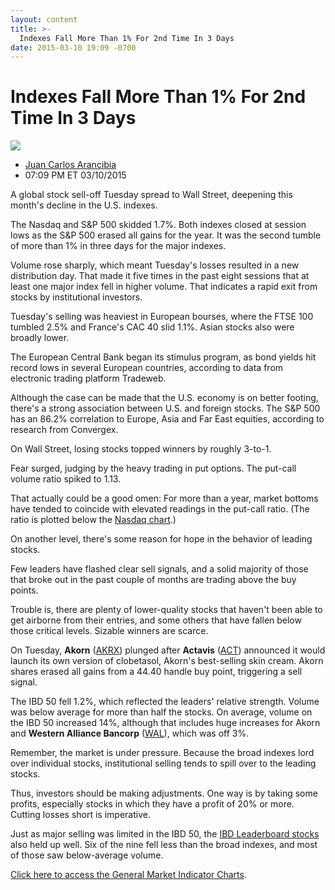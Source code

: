 ```yaml
---
layout: content
title: >-
  Indexes Fall More Than 1% For 2nd Time In 3 Days
date: 2015-03-10 19:09 -0700
---
```



Indexes Fall More Than 1% For 2nd Time In 3 Days
=================================================


![](https://www.investors.com/wp-content/uploads/ibd-migrated-images/MPv_150311_635615967628139032.png)

* [Juan Carlos Arancibia](https://www.investors.com/author/juan-carlos-arancibia/ "Posts by Juan Carlos Arancibia")
* 07:09 PM ET 03/10/2015




  

A global stock sell-off Tuesday spread to Wall Street, deepening this month's decline in the U.S. indexes.

  

The Nasdaq and S&P 500 skidded 1.7%. Both indexes closed at session lows as the S&P 500 erased all gains for the year. It was the second tumble of more than 1% in three days for the major indexes.

  

Volume rose sharply, which meant Tuesday's losses resulted in a new distribution day. That made it five times in the past eight sessions that at least one major index fell in higher volume. That indicates a rapid exit from stocks by institutional investors.

  

Tuesday's selling was heaviest in European bourses, where the FTSE 100 tumbled 2.5% and France's CAC 40 slid 1.1%. Asian stocks also were broadly lower.

  

The European Central Bank began its stimulus program, as bond yields hit record lows in several European countries, according to data from electronic trading platform Tradeweb.

  

Although the case can be made that the U.S. economy is on better footing, there's a strong association between U.S. and foreign stocks. The S&P 500 has an 86.2% correlation to Europe, Asia and Far East equities, according to research from Convergex.

  

On Wall Street, losing stocks topped winners by roughly 3-to-1.

  

Fear surged, judging by the heavy trading in put options. The put-call volume ratio spiked to 1.13.

  

That actually could be a good omen: For more than a year, market bottoms have tended to coincide with elevated readings in the put-call ratio. (The ratio is plotted below the [Nasdaq chart](https://www.investors.com/pdf/GMI_031115.pdf).)

  

On another level, there's some reason for hope in the behavior of leading stocks.

  

Few leaders have flashed clear sell signals, and a solid majority of those that broke out in the past couple of months are trading above the buy points.

  

Trouble is, there are plenty of lower-quality stocks that haven't been able to get airborne from their entries, and some others that have fallen below those critical levels. Sizable winners are scarce.

  

On Tuesday, **Akorn** ([AKRX](https://research.investors.com/quote.aspx?symbol=AKRX)) plunged after **Actavis** ([ACT](https://research.investors.com/quote.aspx?symbol=ACT)) announced it would launch its own version of clobetasol, Akorn's best-selling skin cream. Akorn shares erased all gains from a 44.40 handle buy point, triggering a sell signal.

  

The IBD 50 fell 1.2%, which reflected the leaders' relative strength. Volume was below average for more than half the stocks. On average, volume on the IBD 50 increased 14%, although that includes huge increases for Akorn and **Western Alliance Bancorp** ([WAL](https://research.investors.com/quote.aspx?symbol=WAL)), which was off 3%.

  

Remember, the market is under pressure. Because the broad indexes lord over individual stocks, institutional selling tends to spill over to the leading stocks.

  

Thus, investors should be making adjustments. One way is by taking some profits, especially stocks in which they have a profit of 20% or more. Cutting losses short is imperative.

  

Just as major selling was limited in the IBD 50, the [IBD Leaderboard stocks](http://leaderboard.investors.com/leaderboard/leaders/default.aspx) also held up well. Six of the nine fell less than the broad indexes, and most of those saw below-average volume.

  

[Click here to access the General Market Indicator Charts](https://www.investors.com/pdf/GMI_031115.pdf).




